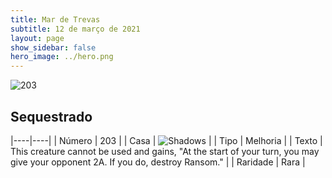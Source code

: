 ```yaml
---
title: Mar de Trevas
subtitle: 12 de março de 2021
layout: page
show_sidebar: false
hero_image: ../hero.png
---
```


![203](https://cdn.keyforgegame.com/media/card_front/pt/496_203_9HQMFPQRV8FP_pt.png)

## Sequestrado

|----|----|
| Número | 203 |
| Casa | ![Shadows](https://archonarcana.com/images/thumb/e/ee/Shadows.png/22px-Shadows.png "Sombras") |
| Tipo | Melhoria |
| Texto | This creature cannot be used and gains, "At the start of your turn, you may give your opponent 2A. If you do, destroy Ransom." |
| Raridade | Rara |
